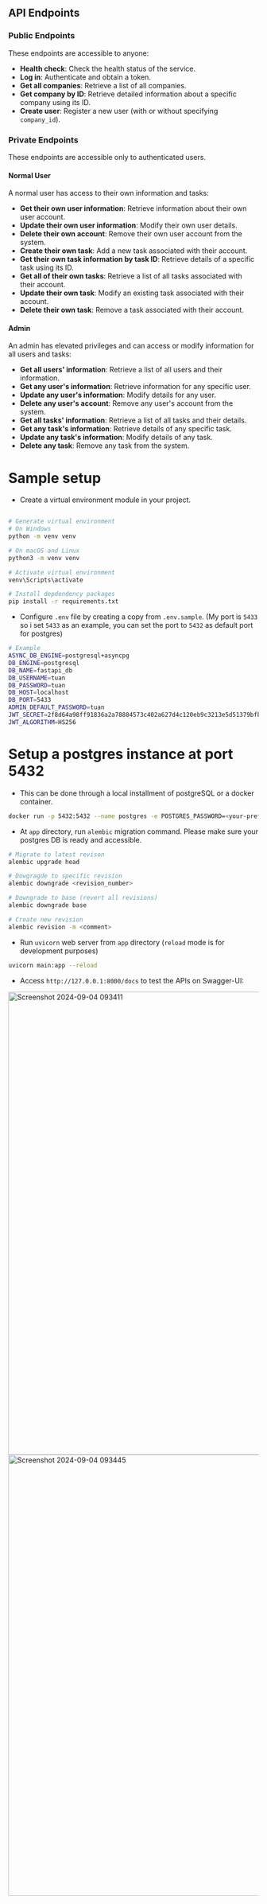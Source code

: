 ## API Endpoints

### Public Endpoints
These endpoints are accessible to anyone:

- **Health check**: Check the health status of the service.
- **Log in**: Authenticate and obtain a token.
- **Get all companies**: Retrieve a list of all companies.
- **Get company by ID**: Retrieve detailed information about a specific company using its ID.
- **Create user**: Register a new user (with or without specifying `company_id`).

### Private Endpoints
These endpoints are accessible only to authenticated users. 

#### Normal User
A normal user has access to their own information and tasks:

- **Get their own user information**: Retrieve information about their own user account.
- **Update their own user information**: Modify their own user details.
- **Delete their own account**: Remove their own user account from the system.
- **Create their own task**: Add a new task associated with their account.
- **Get their own task information by task ID**: Retrieve details of a specific task using its ID.
- **Get all of their own tasks**: Retrieve a list of all tasks associated with their account.
- **Update their own task**: Modify an existing task associated with their account.
- **Delete their own task**: Remove a task associated with their account.

#### Admin
An admin has elevated privileges and can access or modify information for all users and tasks:

- **Get all users' information**: Retrieve a list of all users and their information.
- **Get any user's information**: Retrieve information for any specific user.
- **Update any user's information**: Modify details for any user.
- **Delete any user's account**: Remove any user's account from the system.
- **Get all tasks' information**: Retrieve a list of all tasks and their details.
- **Get any task's information**: Retrieve details of any specific task.
- **Update any task's information**: Modify details of any task.
- **Delete any task**: Remove any task from the system.

# Sample setup
- Create a virtual environment module in your project.
```bash

# Generate virtual environment
# On Windows
python -m venv venv

# On macOS and Linux
python3 -m venv venv

# Activate virtual environment
venv\Scripts\activate

# Install depdendency packages
pip install -r requirements.txt
```

- Configure `.env` file by creating a copy from `.env.sample`. (My port is `5433` so i set `5433` as an example, you can set the port to `5432` as default port for postgres)
```bash
# Example
ASYNC_DB_ENGINE=postgresql+asyncpg
DB_ENGINE=postgresql
DB_NAME=fastapi_db
DB_USERNAME=tuan
DB_PASSWORD=tuan
DB_HOST=localhost
DB_PORT=5433
ADMIN_DEFAULT_PASSWORD=tuan
JWT_SECRET=2f8d64a98ff91836a2a78884573c402a627d4c120eb9c3213e5d51379bfb46c4
JWT_ALGORITHM=HS256
```

# Setup a postgres instance at port 5432
- This can be done through a local installment of postgreSQL or a docker container.
```bash
docker run -p 5432:5432 --name postgres -e POSTGRES_PASSWORD=<your-preferred-one> -d postgres:<your-preferred-version>
```

- At `app` directory, run `alembic` migration command. Please make sure your postgres DB is ready and accessible.
```bash
# Migrate to latest revison
alembic upgrade head

# Dowgragde to specific revision
alembic downgrade <revision_number>

# Downgrade to base (revert all revisions)
alembic downgrade base

# Create new revision
alembic revision -m <comment>
```

- Run `uvicorn` web server from `app` directory (`reload` mode is for development purposes)
```bash
uvicorn main:app --reload
```

- Access `http://127.0.0.1:8000/docs` to test the APIs on Swagger-UI:
<img width="931" alt="Screenshot 2024-09-04 093411" src="https://github.com/user-attachments/assets/e37e07e8-7bfe-4348-982e-ab650679e9e8">
<img width="887" alt="Screenshot 2024-09-04 093445" src="https://github.com/user-attachments/assets/665945cd-d57b-4581-b2c7-857b507376fe">


